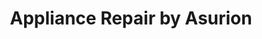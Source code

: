 ---
title: "Appliance Repair by Asurion"
url: /dallas/appliance-repair-by-asurion/
shop: Haushaltsgeräte
---